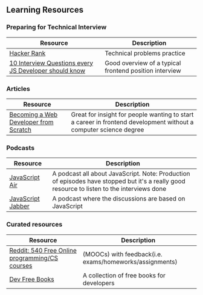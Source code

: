 ## Learning Resources

### Preparing for Technical Interview

|Resource|Description|
|---|---|
|[Hacker Rank](https://www.hackerrank.com/)| Technical problems practice|
|[10 Interview Questions every JS Developer should know](https://medium.com/javascript-scene/10-interview-questions-every-javascript-developer-should-know-6fa6bdf5ad95#.dxox076zp)| Good overview of a typical frontend position interview

### Articles
|Resource|Description|
|---|---|
|[Becoming a Web Developer from Scratch](https://medium.com/@sgarcia.dev/my-journey-to-becoming-a-web-developer-from-scratch-without-a-cs-degree-2-years-later-and-what-i-4a7fd2ff5503#.o6dovu9fy) | Great for insight for people wanting to start a career in frontend development without a computer science degree|

### Podcasts
| Resource | Description |
| ------ | ---- |
| [JavaScript Air](https://itunes.apple.com/us/podcast/javascript-air/id1066446588?mt=2) | A podcast all about JavaScript. Note: Production of episodes have stopped but it's a really good resource to listen to the interviews done |
| [JavaScript Jabber](https://itunes.apple.com/us/podcast/javascript-jabber/id496893300?mt=2) | A podcast where the discussions are based on JavaScript |

### Curated resources
|Resource|Description|
|---|---|
|[Reddit: 540 Free Online programming/CS courses](https://www.reddit.com/r/learnprogramming/comments/5bmg2b/heres_a_list_of_540_free_online_programmingcs/)| (MOOCs) with feedback(i.e. exams/homeworks/assignments)|
|[Dev Free Books](https://devfreebooks.github.io/)|A collection of free books for developers|
